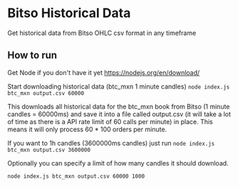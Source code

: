 # Bitso Historical Data
Get historical data from Bitso OHLC csv format in any timeframe

## How to run
Get Node if you don't have it yet https://nodejs.org/en/download/

Start downloading historical data (btc_mxn 1 minute candles)
`node index.js btc_mxn output.csv 60000`

This downloads all historical data for the btc_mxn book from Bitso (1 minute candles = 60000ms) and save it into a file called output.csv (it will take a lot of time as there is a API rate limit of 60 calls per minute) in place. This means it will only process 60 * 100 orders per minute.

If you want to 1h candles (3600000ms candles) just run 
`node index.js btc_mxn output.csv 3600000`

Optionally you can specify a limit of how many candles it should download.

`node index.js btc_mxn output.csv 60000 1000`



